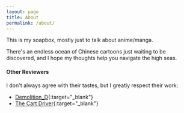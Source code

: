 ```yaml
---
layout: page
title: About
permalink: /about/
---
```


This is my soapbox, mostly just to talk about anime/manga.

There's an endless ocean of Chinese cartoons just waiting to be discovered, and I hope my thoughts help you navigate the high seas.

#### Other Reviewers

I don't always agree with their tastes, but I greatly respect their work:

* [Demolition_D](https://www.youtube.com/user/DouchebagChocolat){:target="_blank"}
* [The Cart Driver](http://www.thecartdriver.com){:target="_blank"}